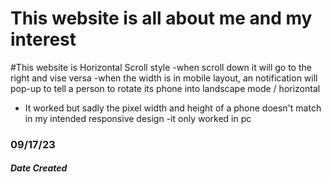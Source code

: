 # This website is all about me and my interest


#This website is Horizontal Scroll style
-when scroll down it will go to the right and vise versa
-when the width is in mobile layout, an notification will pop-up to tell a person to rotate its phone into landscape mode / horizontal

- It worked but sadly the pixel width and height of a phone doesn't match in my intended responsive design
-it only worked in pc

<h3>09/17/23</h3>
<h5>Date Created</h5>
